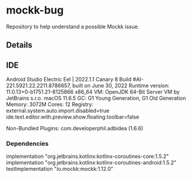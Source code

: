 # mockk-bug
Repository to help understand a possible Mockk issue.

## Details

## IDE

Android Studio Electric Eel | 2022.1.1 Canary 8
Build #AI-221.5921.22.2211.8786657, built on June 30, 2022
Runtime version: 11.0.13+0-b1751.21-8125866 x86_64
VM: OpenJDK 64-Bit Server VM by JetBrains s.r.o.
macOS 11.6.5
GC: G1 Young Generation, G1 Old Generation
Memory: 3072M
Cores: 12
Registry:
external.system.auto.import.disabled=true
ide.text.editor.with.preview.show.floating.toolbar=false

Non-Bundled Plugins:
com.developerphil.adbidea (1.6.6)

### Dependencies

implementation "org.jetbrains.kotlinx:kotlinx-coroutines-core:1.5.2"
implementation "org.jetbrains.kotlinx:kotlinx-coroutines-android:1.5.2"
testImplementation "io.mockk:mockk:1.12.0"
